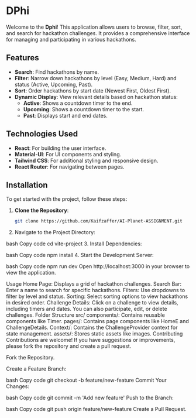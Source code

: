 # DPhi

Welcome to the **Dphi**! This application allows users to browse, filter, sort, and search for hackathon challenges. It provides a comprehensive interface for managing and participating in various hackathons.

## Features

- **Search**: Find hackathons by name.
- **Filter**: Narrow down hackathons by level (Easy, Medium, Hard) and status (Active, Upcoming, Past).
- **Sort**: Order hackathons by start date (Newest First, Oldest First).
- **Dynamic Display**: View relevant details based on hackathon status:
  - **Active**: Shows a countdown timer to the end.
  - **Upcoming**: Shows a countdown timer to the start.
  - **Past**: Displays start and end dates.

## Technologies Used

- **React**: For building the user interface.
- **Material-UI**: For UI components and styling.
- **Tailwind CSS**: For additional styling and responsive design.
- **React Router**: For navigating between pages.

## Installation

To get started with the project, follow these steps:

1. **Clone the Repository**:

   ```bash
   git clone https://github.com/Kaifzaffer/AI-Planet-ASSIGNMENT.git
2. Navigate to the Project Directory:

bash
Copy code
cd vite-project
3. Install Dependencies:

bash
Copy code
npm install
4. Start the Development Server:

bash
Copy code
npm run dev
Open http://localhost:3000 in your browser to view the application.

Usage
Home Page: Displays a grid of hackathon challenges.
Search Bar: Enter a name to search for specific hackathons.
Filters: Use dropdowns to filter by level and status.
Sorting: Select sorting options to view hackathons in desired order.
Challenge Details: Click on a challenge to view details, including timers and dates. You can also participate, edit, or delete challenges.
Folder Structure
src/
components/: Contains reusable components like Timer.
pages/: Contains page components like HomeE and ChallengeDetails.
Context/: Contains the ChallengeProvider context for state management.
assets/: Stores static assets like images.
Contributing
Contributions are welcome! If you have suggestions or improvements, please fork the repository and create a pull request.

Fork the Repository.

Create a Feature Branch:

bash
Copy code
git checkout -b feature/new-feature
Commit Your Changes:

bash
Copy code
git commit -m 'Add new feature'
Push to the Branch:

bash
Copy code
git push origin feature/new-feature
Create a Pull Request.
